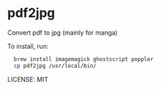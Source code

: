 # pdf2jpg
Convert pdf to jpg (mainly for manga)


To install, run:
```sh
  brew install imagemagick ghostscript poppler
  cp pdf2jpg /usr/local/bin/
```

LICENSE:
  MIT
